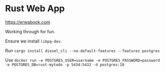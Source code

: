 # Rust Web App

https://erwabook.com

Working through for fun.

Ensure we install `libpq-dev`.

Run `cargo install diesel_cli --no-default-features --features postgres`

Use `docker run -e POSTGRES_USER=username -e POSTGRES_PASSWORD=password -e
POSTGRES_DB=rust-mytodo -p 5434:5432 -d postgres:10`
